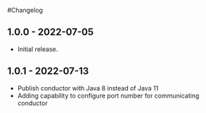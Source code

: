 #Changelog

## 1.0.0 - 2022-07-05

* Initial release.

## 1.0.1 - 2022-07-13

* Publish conductor with Java 8 instead of Java 11 
* Adding capability to configure port number for communicating conductor